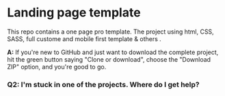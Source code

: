 # Landing page template  

This repo contains a one page pro template. The project using html, CSS, SASS, full custome and mobile first template & others .



**A:** If you're new to GitHub and just want to download the complete project, hit the green button saying "Clone or download", choose the "Download ZIP" option, and you're good to go.

### Q2: I'm stuck in one of the projects. Where do I get help?